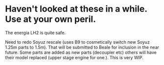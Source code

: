 # Haven't looked at these in a while. Use at your own peril.

The energia LH2 is quite safe.

Need to redo Soyuz rescale (uses B9 to cosmetically switch new Soyuz 1.25m parts to 1.5m). That will be submitted to Beale for inclusion in the near future. Some parts are added as new parts (decoupler etc) others will have their model replaced (upper stage engine for one.). This is very WIP.
